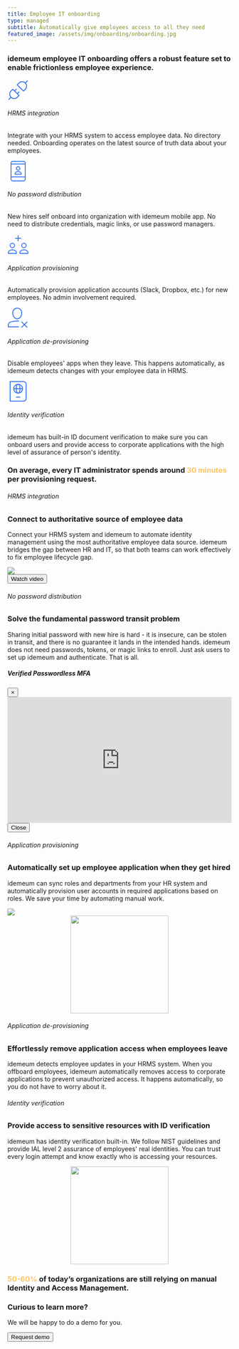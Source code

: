 ```yaml
---
title: Employee IT onboarding
type: managed
subtitle: Automatically give employees access to all they need
featured_image: /assets/img/onboarding/onboarding.jpg
---
```


<!-- opening -->
<div class="section">
  <div class="container">
    <div class="row mb-5">
      <div class="col-lg-12 mx-auto text-center">
        <h3 class="display-4">idemeum employee IT onboarding offers a robust feature set to enable frictionless employee experience.</h3>
       </div>
    </div>
    <div class="row text-left">
            <div class="col-md-4">
              <div class="info" style="text-align: left;">
                <div class="icon">
                  <svg xmlns="http://www.w3.org/2000/svg" width="48" height="48" viewBox="0 0 48 48"><title>plug-2</title><g stroke-linecap="round" stroke-linejoin="round" stroke-width="2" fill="none" stroke="#3e79f1"><line x1="3" y1="45" x2="7.929" y2="40.071"></line><path d="M11.929,21.929l-4,4A10,10,0,0,0,22.071,40.071l4-4Z"></path><line x1="45" y1="3" x2="40.071" y2="7.929" stroke="#3e79f1"></line><path d="M36.071,26.071l4-4A10,10,0,0,0,25.929,7.929l-4,4Z" stroke="#3e79f1"></path><line x1="20" y1="22" x2="16" y2="26"></line><line x1="26" y1="28" x2="22" y2="32"></line></g></svg>
                </div>
                <h6 class="info-title text-uppercase" style="padding: 0 0; ">HRMS integration</h6>
                <p class="description opacity-8">Integrate with your HRMS system to access employee data. No directory needed. Onboarding operates on the latest source of truth data about your employees.</p>
              </div>
            </div>
            <div class="col-md-4">
              <div class="info" style="text-align: left;">
                <div class="icon">
                  <svg xmlns="http://www.w3.org/2000/svg" width="48" height="48" viewBox="0 0 48 48"><title>mobile-contact</title><g stroke-linecap="round" stroke-linejoin="round" stroke-width="2" fill="none" stroke="#3e79f1"><path d="M31,31H17v0 c0-3.314,2.686-6,6-6h2C28.314,25,31,27.686,31,31L31,31z" stroke="#3e79f1"></path> <circle cx="24" cy="18" r="4" stroke="#3e79f1"></circle> <path d="M36,46H12 c-2.209,0-4-1.791-4-4V6c0-2.209,1.791-4,4-4h24c2.209,0,4,1.791,4,4v36C40,44.209,38.209,46,36,46z"></path> <line x1="8" y1="8" x2="40" y2="8"></line> <line x1="8" y1="37" x2="40" y2="37"></line></g></svg>
                </div>
                <h6 class="info-title text-uppercase" style="padding: 0 0; ">No password distribution</h6>
                <p class="description opacity-8">New hires self onboard into organization with idemeum mobile app. No need to distribute credentials, magic links, or use password managers.</p>
              </div>
            </div>
            <div class="col-md-4">
              <div class="info" style="text-align: left;">
                <div class="icon">
                  <svg xmlns="http://www.w3.org/2000/svg" width="48" height="48" viewBox="0 0 48 48"><title>b-add</title><g stroke-linecap="round" stroke-linejoin="round" stroke-width="2" fill="none" stroke="#3e79f1"><path d="M20,41.672 c0-1.208-0.529-2.357-1.476-3.108C17.078,37.416,14.57,36,11,36s-6.078,1.416-7.524,2.564C2.529,39.315,2,40.464,2,41.672V44h18 V41.672z"></path> <circle cx="11" cy="26" r="5"></circle> <path d="M46,41.672 c0-1.208-0.529-2.357-1.476-3.108C43.078,37.416,40.57,36,37,36s-6.078,1.416-7.524,2.564C28.529,39.315,28,40.464,28,41.672V44h18 V41.672z"></path> <circle cx="37" cy="26" r="5"></circle> <line x1="24" y1="4" x2="24" y2="16" stroke="#3e79f1"></line> <line x1="18" y1="10" x2="30" y2="10" stroke="#3e79f1"></line></g></svg>
                </div>
                <h6 class="info-title text-uppercase" style="padding: 0 0; ">Application provisioning</h6>
                <p class="description opacity-8">Automatically provision application accounts (Slack, Dropbox, etc.) for new employees. No admin involvement required.</p>
              </div>
            </div>
    </div>
    <div class="row text-left">
            <div class="col-md-4">
              <div class="info" style="text-align: left;">
                <div class="icon">
                  <svg xmlns="http://www.w3.org/2000/svg" width="48" height="48" viewBox="0 0 48 48"><title>a-delete</title><g stroke-linecap="round" stroke-linejoin="round" stroke-width="2" fill="none" stroke="#3e79f1"><line x1="44" y1="33" x2="32" y2="45" stroke="#3e79f1"></line> <line x1="32" y1="33" x2="44" y2="45" stroke="#3e79f1"></line> <path d="M22,26L22,26 c-5.523,0-10-6.477-10-12v-2c0-5.523,4.477-10,10-10h0c5.523,0,10,4.477,10,10v2C32,19.523,27.523,26,22,26z"></path> <path d="M25,31.084 C24.031,31.03,23.03,31,22,31c-6.288,0-11.477,1.098-14.993,2.144C4.034,34.028,2,36.755,2,39.856V44h23"></path></g></svg>
                </div>
                <h6 class="info-title text-uppercase" style="padding: 0 0; ">Application de-provisioning</h6>
                <p class="description opacity-8">Disable employees' apps when they leave. This happens automatically, as idemeum detects changes with your employee data in HRMS.</p>
              </div>
            </div>
            <div class="col-md-4">
              <div class="info" style="text-align: left;">
                <div class="icon">
                  <svg xmlns="http://www.w3.org/2000/svg" width="48" height="48" viewBox="0 0 48 48"><title>passport</title><g stroke-linecap="round" stroke-linejoin="round" stroke-width="2" fill="none" stroke="#3e79f1"><line x1="28" y1="37" x2="20" y2="37" stroke="#3e79f1"></line> <line x1="14" y1="18" x2="34" y2="18" stroke="#3e79f1"></line> <circle cx="24" cy="18" r="10" stroke="#3e79f1"></circle> <ellipse cx="24" cy="18" rx="4.3" ry="10" stroke="#3e79f1"></ellipse> <path d="M42,40c0,3.3-2.7,6-6,6H6V2 h30c3.3,0,6,2.7,6,6V40z"></path></g></svg>
                </div>
                <h6 class="info-title text-uppercase" style="padding: 0 0; ">Identity verification</h6>
                <p class="description opacity-8">idemeum has built-in ID document verification to make sure you can onboard users and provide access to corporate applications with the high level of assurance of person's identity.</p>
              </div>
            </div>
    </div>
  </div>
</div>

<div id="main" class="container mt-5">
<div class="section bg-primary">
  <div class="container">
    <div class="row">
      <div class="col-lg-10 mx-auto ">
        <h3 class="display-3 text-white">On average, every IT administrator spends around <span class="font-tertiary" style="display: inline; color: #FFC463;">30 minutes</span> per provisioning request.</h3>
	  </div>
    </div>
  </div>
</div>
</div>


<!-- HR system integration -->
<div class="section mt-5 mb-5">
  <div class="container">
    <div class="row">
      <div class="col-lg-6 mx-auto mx-auto justify-content-center d-flex flex-column">
        <h6 class="text-uppercase">HRMS integration</h6>
        <h3 class="display-3">Connect to authoritative source of employee data</h3>
        <p class="lead">Connect your HRMS system and idemeum to automate identity management using the most authoritative employee data source. idemeum bridges the gap between HR and IT, so that both teams can work effectively to fix employee lifecycle gap.</p>
      </div>
      <div class="col-lg-6 mx-auto">
          <img src="./assets/img/onboarding/hrms.png">
      </div>
    </div>
  </div>
</div>

<!-- No password distribution-->
<div class="section mt-5 mb-5 bg-secondary">
  <div class="container">
    <div class="row" style="flex-wrap: wrap-reverse;">
      <div class="col-lg-6 mx-auto">
        <div class="card card-blog card-background" data-animation="zooming">
          <div class="full-background" style="background-image: url('/assets/img/onboarding/onboarding-intro.png"></div>
            <div class="card-body">
              <div class="content-bottom">
                <button type="button" class="btn btn-outline-white" data-toggle="modal" data-target="#modal-onboarding"><span class="btn-inner--icon"><i class="ni ni-button-play"></i></span> Watch video</button>
              </div>
            </div>
          </div>
      </div>
      <div class="col-lg-6 mx-auto d-flex flex-column">
        <h6 class="text-uppercase">No password distribution</h6>
        <h3 class="display-3">Solve the fundamental password transit problem</h3>
        <p class="lead">Sharing initial password with new hire is hard - it is insecure, can be stolen in transit, and there is no guarantee it lands in the intended hands. idemeum does not need passwords, tokens, or magic links to enroll. Just ask users to set up idemeum and authenticate. That is all.</p>
      </div>
    </div>
  </div>
</div>

<!-- onboarding intro video modal -->
<div class="modal fade bd-example-modal-lg" id="modal-onboarding" tabindex="-1" role="dialog" aria-labelledby="modal-notification" aria-hidden="true">
  <div class="modal-dialog modal-success modal-dialog-centered modal-lg" role="document">
    <div class="modal-content bg-gradient-info">
      <div class="modal-header">
        <h5 class="modal-title" id="modal-title-notification">Verified Passwordless MFA</h5>
        <button type="button" class="close" data-dismiss="modal" aria-label="Close">
          <span aria-hidden="true">×</span>
        </button>
      </div>
      <div class="modal-body">
        <!-- Video explainer -->
        <style>.embed-container { position: relative; padding-bottom: 56.25%; height: 0; overflow: hidden; max-width: 100%; } .embed-container iframe, .embed-container object, .embed-container embed { position: absolute; top: 0; left: 0; width: 100%; height: 100%; }</style><div class='embed-container'><iframe id="video-onboarding" src='https://www.youtube.com/embed/CPXcj5XvTPQ' frameborder='0' allow="accelerometer; autoplay; clipboard-write; encrypted-media; gyroscope; picture-in-picture" allowfullscreen></iframe></div>
        <!-- End of video -->
      </div>
      <div class="modal-footer">
        <button type="button" class="btn btn-secondary" data-dismiss="modal">Close</button>
      </div>
    </div>
  </div>
</div>


<!-- Application provisioning -->
<div class="section mt-5 mb-5">
  <div class="container">
    <div class="row">
      <div class="col-lg-6 mx-auto mx-auto justify-content-center d-flex flex-column">
        <h6 class="text-uppercase">Application provisioning</h6>
        <h3 class="display-3">Automatically set up employee application when they get hired</h3>
        <p class="lead">idemeum can sync roles and departments from your HR system and automatically provision user accounts in required applications based on roles. We save your time by automating manual work.</p>
      </div>
      <div class="col-lg-6 mx-auto">
          <img src="./assets/img/onboarding/roles.png">
      </div>
    </div>
  </div>
</div>


<!-- De-provisioning-->
<div class="section mt-5 mb-5 bg-secondary">
  <div class="container">
    <div class="row" style="flex-wrap: wrap-reverse;">
      <div class="col-lg-6 mx-auto" style="text-align: center;">
        <img src="./assets/img/onboarding/deprovisioning.png" width="220">
      </div>
      <div class="col-lg-6 mx-auto d-flex flex-column">
        <h6 class="text-uppercase">Application de-provisioning</h6>
        <h3 class="display-3">Effortlessly remove application access when employees leave</h3>
        <p class="lead">idemeum detects employee updates in your HRMS system. When you offboard employees, idemeum automatically removes access to corporate applications to prevent unauthorized access. It happens automatically, so you do not have to worry about it.</p>
      </div>
    </div>
  </div>
</div>


<!-- identity verification -->
<div class="section mt-5 mb-5">
  <div class="container">
    <div class="row">
      <div class="col-lg-6 mx-auto mx-auto justify-content-center d-flex flex-column">
        <h6 class="text-uppercase">Identity verification</h6>
        <h3 class="display-3">Provide access to sensitive resources with ID verification</h3>
        <p class="lead">idemeum has identity verification built-in. We follow NIST guidelines and provide IAL level 2 assurance of employees' real identities. You can trust every login attempt and know exactly who is accessing your resources.</p>
      </div>
      <div class="col-lg-6 mx-auto" style="text-align: center;">
          <img src="./assets/img/onboarding/idverif.png" width="220">
      </div>
    </div>
  </div>
</div>

<div id="main" class="container">
<div class="section bg-primary">
  <div class="container">
    <div class="row">
      <div class="col-lg-10 mx-auto ">
        <h3 class="display-3 text-white"><span class="font-tertiary" style="display: inline; color: #FFC463;">50-60%</span> of today’s organizations are still relying on manual Identity and Access Management.</h3>
	  </div>
    </div>
  </div>
</div>
</div>


<!-- Contact us for demo -->
<div id="main" class="container mt-5">
<div class="section bg-primary">
  <div class="container">
    <div class="row">
      <div class="col-md-6 mx-auto text-center">
          <h3 class=" display-3 text-neutral">Curious to learn more?</h3>
          <p class="text-neutral">We will be happy to do a demo for you.</p>
      </div>
    </div>
    <div class="row">
      <div class="col-md-6 mx-auto text-center">
        <a href="/contact">
          <button type="submit" class="btn btn-success">Request demo</button>
        </a>
      </div>
    </div>
  </div>
</div>
</div>

<!-- Stop youtube video in a div on click -->
<script src="/assets/js/core/jquery.min.js" type="text/javascript"></script>

<script>
  $(document).ready(function(){
      /* Get iframe src attribute value i.e. YouTube video url
      and store it in a variable */
      var url = $("#video-onboarding").attr('src');
      var autoplay = "?autoplay=1"
      var res = url.concat(autoplay)

      /* Assign empty url value to the iframe src attribute when
      modal hide, which stop the video playing */
      $("#modal-onboarding").on('hide.bs.modal', function(){
          $("#video-onboarding").attr('src', '');
      });

      /* Assign the initially stored url back to the iframe src
      attribute when modal is displayed again */
      $("#modal-onboarding").on('show.bs.modal', function(){
          $("#video-onboarding").attr('src', res);
      });
  });
</script>
